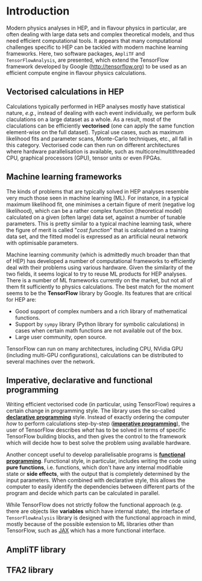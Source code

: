 # Introduction

Modern physics analyses in HEP, and in flavour physics in particular, are often dealing with large data sets and complex theoretical models, and thus need efficient computational tools. It appears that many computational challenges specific to HEP can be tackled with modern machine learning frameworks. Here, two software packages, `AmpliTF` and `TensorFlowAnalysis`, are presented, which extend the TensorFlow framework developed by Google (<http://tensorflow.org>) to be used as an efficient compute engine in flavour physics calculations. 

## Vectorised calculations in HEP

Calculations typically performed in HEP analyses mostly have statistical nature, _e.g._, instead of dealing with each event individually, we perform bulk claculations on a large dataset as a whole. As a result, most of the claculations can be efficiently __vectorised__ (one can apply the same function element-wise on the full dataset). Typical use cases, such as maximum likelihood fits and parameter scans, Monte-Carlo techniques, etc., all fall in this category. Vectorised code can then run on different architectures where hardware parallelisation is available, such as multicore/multithreaded CPU, graphical processors (GPU), tensor units or even FPGAs. 

## Machine learning frameworks

The kinds of problems that are typically solved in HEP analyses resemble very much those seen in machine learning (ML). For instance, in a typical maximum likelihood fit, one minimises a certain figure of merit (negative log likelihood), which can be a rather complex function (theoretical model) calculated on a given (often large) data set, against a number of tunable parameters. This is pretty similar to a typical machine learning task, where the figure of merit is called "_cost function_" that is calculated on a training data set, and the fitted model is expressed as an artificial neural network with optimisable parameters. 

Machine learning community (which is admittedly much broader than that of HEP) has developed a number of computational frameworks to efficiently deal with their 
problems using various hardware. Given the similarity of the two fields, it seems logical to try to reuse ML products for HEP analyses. There is a number of ML frameworks currently on the market, but not all of them fit sufficiently to physics calculations. The best match for the moment seems to be the __TensorFlow__ library by Google. Its features that are critical for HEP are: 

   * Good support of complex numbers and a rich library of mathematical functions.
   * Support by `sympy` library (Python library for symbolic calculations) in cases when certain math functions are not available out of the box.
   * Large user community, open source.

TensorFlow can run on many architectures, including CPU, NVidia GPU (including multi-GPU configurations), calculations can be distributed to several machines over the network. 

## Imperative, declarative and functional programming

Writing efficient vectorised code (in particular, using TensorFlow) requires a certain change in programming style. The library uses the so-called 
[__declarative programming__](https://en.wikipedia.org/wiki/Declarative_programming) style. Instead of exactly ordering the computer _how_ to perform calculations step-by-step ([__imperative programming__](https://en.wikipedia.org/wiki/Imperative_programming)), the user of TensorFlow describes _what_ has to be solved in terms of specific TensorFlow building blocks, and then gives the control to the framework which will decide how to best solve the problem using available hardware. 

Another concept useful to develop parallelisable programs is [__functional programming__](https://en.wikipedia.org/wiki/Functional_programming). Functional style, in particular, includes writing the code using __pure functions__, i.e. functions, which don't have any internal modifiable state or __side effects__, with the output that is completely determined by the input parameters. When combined with declarative style, this allows the computer to easily identify the dependencies between different parts of the program and decide which parts can be calculated in parallel. 

While TensorFlow does not strictly follow the functional approach (e.g. there are objects like __variables__ which have internal state), the interface of `TensorFlowAnalysis` library is designed with the functional approach in mind, mostly because of the possible extension to ML libraries other than TensorFlow, such as [JAX](https://jax.readthedocs.io/en/latest/) which has a more functional interface. 

## AmpliTF library

## TFA2 library

